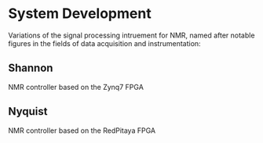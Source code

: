 # System Development
Variations of the signal processing intruement for NMR, named after notable figures in the fields of data acquisition and instrumentation:

## Shannon
NMR controller based on the Zynq7 FPGA

## Nyquist
NMR controller based on the RedPitaya FPGA
